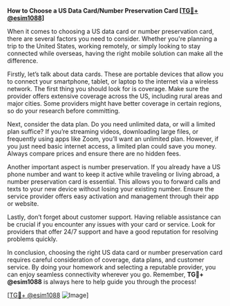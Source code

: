 **How to Choose a US Data Card/Number Preservation Card [[TG💪+ @esim1088](https://t.me/s/esim1088)]**

When it comes to choosing a US data card or number preservation card, there are several factors you need to consider. Whether you're planning a trip to the United States, working remotely, or simply looking to stay connected while overseas, having the right mobile solution can make all the difference.

Firstly, let’s talk about data cards. These are portable devices that allow you to connect your smartphone, tablet, or laptop to the internet via a wireless network. The first thing you should look for is coverage. Make sure the provider offers extensive coverage across the US, including rural areas and major cities. Some providers might have better coverage in certain regions, so do your research before committing.

Next, consider the data plan. Do you need unlimited data, or will a limited plan suffice? If you’re streaming videos, downloading large files, or frequently using apps like Zoom, you’ll want an unlimited plan. However, if you just need basic internet access, a limited plan could save you money. Always compare prices and ensure there are no hidden fees.

Another important aspect is number preservation. If you already have a US phone number and want to keep it active while traveling or living abroad, a number preservation card is essential. This allows you to forward calls and texts to your new device without losing your existing number. Ensure the service provider offers easy activation and management through their app or website.

Lastly, don’t forget about customer support. Having reliable assistance can be crucial if you encounter any issues with your card or service. Look for providers that offer 24/7 support and have a good reputation for resolving problems quickly.

In conclusion, choosing the right US data card or number preservation card requires careful consideration of coverage, data plans, and customer service. By doing your homework and selecting a reputable provider, you can enjoy seamless connectivity wherever you go. Remember, **TG💪+ @esim1088** is always here to help guide you through the process! 

[[TG💪+ @esim1088](https://t.me/s/esim1088) ![Image](https://i.postimg.cc/Y0z9fWf4/image.png)]